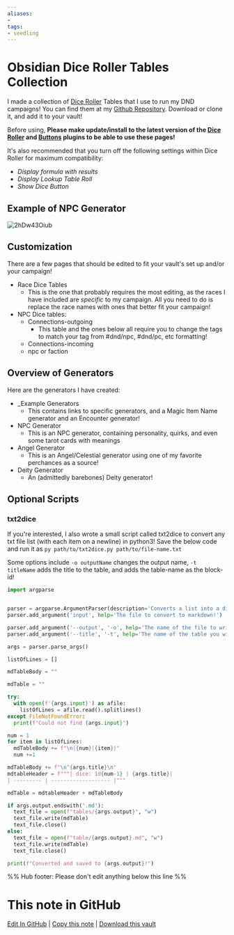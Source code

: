 ```yaml
---
aliases: 
- 
tags:
- seedling
---
```


# Obsidian Dice Roller Tables Collection

I made a collection of [Dice Roller](https://github.com/valentine195/obsidian-dice-roller) Tables that I use to run my DND campaigns! You can find them at my [Github Repository](https://github.com/WychWitch/Obsidian-Dice-Roller-Tables). Download or clone it, and add it to your vault!

Before using, **Please make update/install to the latest version of the [Dice Roller](https://github.com/valentine195/obsidian-dice-roller) and [Buttons](https://github.com/shabegom/buttons) plugins to be able to use these pages!**

It's also recommended that you turn off the following settings within Dice Roller for maximum compatibility: 
- *Display formula with results*
- *Display Lookup Table Roll*
- *Show Dice Button*

## Example of NPC Generator
![2hDw43Oiub](https://user-images.githubusercontent.com/1291820/142545127-0690300d-1f55-4563-a523-0a2e715d483f.gif)

## Customization
There are a few pages that should be edited to fit your vault's set up and/or your campaign!
- Race Dice Tables
	- This is the one that probably requires the most editing, as the races I have included are *specific* to my campaign. All you need to do is replace the race names with ones that better fit your campaign!
- NPC Dice tables: 
	- Connections-outgoing
		- This table and the ones below all require you to change the tags to match your tag from \#dnd/npc, \#dnd/pc, etc formatting! 
	- Connections-incoming
	- npc or faction

## Overview of Generators 
Here are the generators I have created:
- \_Example Generators
	- This contains links to specific generators, and a Magic Item Name generator and an Encounter generator!
- NPC Generator
	- This is an NPC generator, containing personality, quirks, and even some tarot cards with meanings
- Angel Generator 
	- This is an  Angel/Celestial generator using one of my favorite perchances as a source!
- Deity Generator
	- An (admittedly barebones) Deity generator!


## Optional Scripts

### txt2dice
If you're interested, I also wrote a small script called txt2dice to convert any txt file list (with each item on a newline) in python3! Save the below code and run it as `py path/to/txt2dice.py path/to/file-name.txt`

Some options include `-o outputName` changes the output name, `-t titleName` adds the title to the table, and adds the table-name as the block-id!

```python
import argparse


parser = argparse.ArgumentParser(description='Converts a list into a diceroller-formatted md table', prog='txt2dice')
parser.add_argument('input', help='The file to convert to markdown!')

parser.add_argument('--output', '-o', help='The name of the file to write to! Warning: This WILL overwrite any file that exists already.Default is txt2dice-output.md', default='txt2dice-output.md', required=False)
parser.add_argument('--title', '-t', help='The name of the table you will generate! It will also add it as a block id.', default='Table', required=False)

args = parser.parse_args()

listOfLines = []

mdTableBody = ""

mdTable = ""  

try:
  with open(f'{args.input}') as afile:
    listOfLines = afile.read().splitlines() 
except FileNotFoundError:
  print(f"Could not find {args.input}")

num = 1
for item in listOfLines:
  mdTableBody += f"\n|{num}|{item}|"
  num +=1

mdTableBody += f"\n^{args.title}\n"
mdtableHeader = f"""| dice: 1d{num-1} | {args.title}|
| --------- | ------------------- |"""

mdTable = mdtableHeader + mdTableBody

if args.output.endswith('.md'):
  text_file = open(f"tables/{args.output}", "w")
  text_file.write(mdTable)
  text_file.close()
else:
  text_file = open(f"table/{args.output}.md", "w")
  text_file.write(mdTable)
  text_file.close()

print(f"Converted and saved to {args.output}!")

```

%% Hub footer: Please don't edit anything below this line %%

# This note in GitHub

<span class="git-footer">[Edit In GitHub](https://github.dev/obsidian-community/obsidian-hub/blob/main/03%20-%20Showcases%20%26%20Templates/Plugin%20Showcases/Obsidian%20Dice%20Roller%20Tables%20Collection.md "git-hub-edit-note") | [Copy this note](https://raw.githubusercontent.com/obsidian-community/obsidian-hub/main/03%20-%20Showcases%20%26%20Templates/Plugin%20Showcases/Obsidian%20Dice%20Roller%20Tables%20Collection.md "git-hub-copy-note") | [Download this vault](https://github.com/obsidian-community/obsidian-hub/archive/refs/heads/main.zip "git-hub-download-vault") </span>
